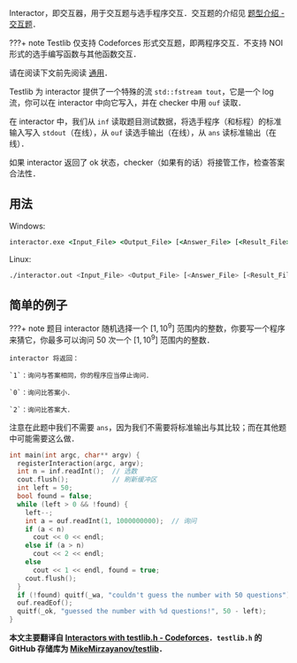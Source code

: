 Interactor，即交互器，用于交互题与选手程序交互．交互题的介绍见 [题型介绍 - 交互题](../../contest/problems.md#)．

???+ note
    Testlib 仅支持 Codeforces 形式交互题，即两程序交互．不支持 NOI 形式的选手编写函数与其他函数交互．

请在阅读下文前先阅读 [通用](./general.md)．

Testlib 为 interactor 提供了一个特殊的流 `std::fstream tout`，它是一个 log 流，你可以在 interactor 中向它写入，并在 checker 中用 `ouf` 读取．

在 interactor 中，我们从 `inf` 读取题目测试数据，将选手程序（和标程）的标准输入写入 `stdout`（在线），从 `ouf` 读选手输出（在线），从 `ans` 读标准输出（在线）．

如果 interactor 返回了 ok 状态，checker（如果有的话）将接管工作，检查答案合法性．

## 用法

Windows:

```bat
interactor.exe <Input_File> <Output_File> [<Answer_File> [<Result_File> [-appes]]],
```

Linux:

```bash
./interactor.out <Input_File> <Output_File> [<Answer_File> [<Result_File> [-appes]]],
```

## 简单的例子

???+ note 题目
    interactor 随机选择一个 $[1,10^9]$ 范围内的整数，你要写一个程序来猜它，你最多可以询问 $50$ 次一个 $[1,10^9]$ 范围内的整数．
    
    interactor 将返回：
    
    `1`：询问与答案相同，你的程序应当停止询问．
    
    `0`：询问比答案小．
    
    `2`：询问比答案大．

注意在此题中我们不需要 `ans`，因为我们不需要将标准输出与其比较；而在其他题中可能需要这么做．

```cpp
int main(int argc, char** argv) {
  registerInteraction(argc, argv);
  int n = inf.readInt();  // 选数
  cout.flush();           // 刷新缓冲区
  int left = 50;
  bool found = false;
  while (left > 0 && !found) {
    left--;
    int a = ouf.readInt(1, 1000000000);  // 询问
    if (a < n)
      cout << 0 << endl;
    else if (a > n)
      cout << 2 << endl;
    else
      cout << 1 << endl, found = true;
    cout.flush();
  }
  if (!found) quitf(_wa, "couldn't guess the number with 50 questions");
  ouf.readEof();
  quitf(_ok, "guessed the number with %d questions!", 50 - left);
}
```

**本文主要翻译自 [Interactors with testlib.h - Codeforces](https://codeforces.com/blog/entry/18455)．`testlib.h` 的 GitHub 存储库为 [MikeMirzayanov/testlib](https://github.com/MikeMirzayanov/testlib)．**
